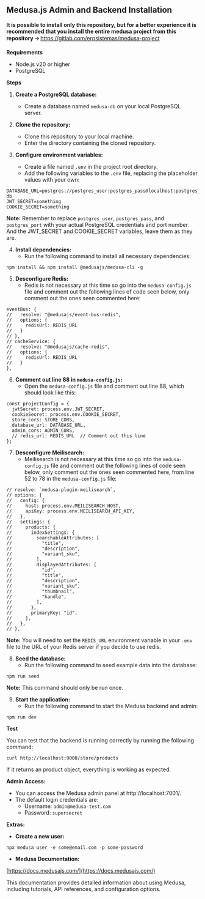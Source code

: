 ## Medusa.js Admin and Backend Installation

**It is possible to install only this repository, but for a better experience it is recommended that you install the entire medusa project from this repository 🡢** https://gitlab.com/erpsistemas/medusa-project

**Requirements**

* Node.js v20 or higher
* PostgreSQL

**Steps**

1. **Create a PostgreSQL database:**
    * Create a database named `medusa-db` on your local PostgreSQL server. 

2. **Clone the repository:**
    * Clone this repository to your local machine.
    * Enter the directory containing the cloned repository.

3. **Configure environment variables:**
    * Create a file named `.env` in the project root directory.
    * Add the following variables to the `.env` file, replacing the placeholder values with your own:

```
DATABASE_URL=postgres://postgres_user:postgres_pass@localhost:postgres_port/medusa-db
JWT_SECRET=something
COOKIE_SECRET=something
```

**Note:** Remember to replace `postgres_user`, `postgres_pass`, and `postgres_port` with your actual PostgreSQL credentials and port number. And the JWT_SECRET and COOKIE_SECRET variables, leave them as they are.

4. **Install dependencies:**
    * Run the following command to install all necessary dependencies:

```
npm install && npm install @medusajs/medusa-cli -g
```

5. **Desconfigure Redis:**
    * Redis is not necessary at this time so go into the `medusa-config.js` file and comment out the following lines of code seen below, only comment out the ones seen commented here:

```
eventBus: {
//   resolve: "@medusajs/event-bus-redis",
//   options: {
//     redisUrl: REDIS_URL
//   }
// },
// cacheService: {
//   resolve: "@medusajs/cache-redis",
//   options: {
//     redisUrl: REDIS_URL
//   }
},
```

6. **Comment out line 88 in `medusa-config.js`:**
    * Open the `medusa-config.js` file and comment out line 88, which should look like this:

```
const projectConfig = {
  jwtSecret: process.env.JWT_SECRET,
  cookieSecret: process.env.COOKIE_SECRET,
  store_cors: STORE_CORS,
  database_url: DATABASE_URL,
  admin_cors: ADMIN_CORS,
  // redis_url: REDIS_URL  // Comment out this line
};
```

7. **Desconfigure Meilisearch:**
    * Meilisearch is not necessary at this time so go into the `medusa-config.js` file and comment out the following lines of code seen below, only comment out the ones seen commented here, from line 52 to 78 in the `medusa-config.js` file:

```
// resolve: `medusa-plugin-meilisearch`,
// options: {
//   config: {
//     host: process.env.MEILISEARCH_HOST,
//     apiKey: process.env.MEILISEARCH_API_KEY,
//   },
//   settings: {
//     products: {
//       indexSettings: {
//         searchableAttributes: [
//           "title", 
//           "description",
//           "variant_sku",
//         ],
//         displayedAttributes: [
//           "id", 
//           "title", 
//           "description", 
//           "variant_sku", 
//           "thumbnail", 
//           "handle",
//         ],
//       },
//       primaryKey: "id",
//     },
//   },
// },
```

**Note:** You will need to set the `REDIS_URL` environment variable in your `.env` file to the URL of your Redis server if you decide to use redis.

8. **Seed the database:**
    * Run the following command to seed example data into the database:

```
npm run seed
```

**Note:** This command should only be run once.

9. **Start the application:**
    * Run the following command to start the Medusa backend and admin:

```
npm run dev
```

**Test**

You can test that the backend is running correctly by running the following command:

```
curl http://localhost:9000/store/products
```

If it returns an product object, everything is working as expected.

**Admin Access:**

* You can access the Medusa admin panel at http://localhost:7001/.
* The default login credentials are:
    * Username: `admin@medusa-test.com`
    * Password: `supersecret`

**Extras:**

* **Create a new user:**

```
npx medusa user -e some@email.com -p some-password
```

* **Medusa Documentation:**

[https://docs.medusajs.com/](https://docs.medusajs.com/)

This documentation provides detailed information about using Medusa, including tutorials, API references, and configuration options.

